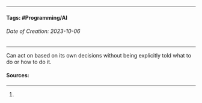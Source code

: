 __________________________________________________________________________
#### **Tags:** #Programming/AI 
###### *Date of Creation: 2023-10-06*
__________________________________________________________________________

Can act on based on its own decisions without being explicitly told what to do or how to do it.
#### Sources:
__________________________________________________________________________
1. 